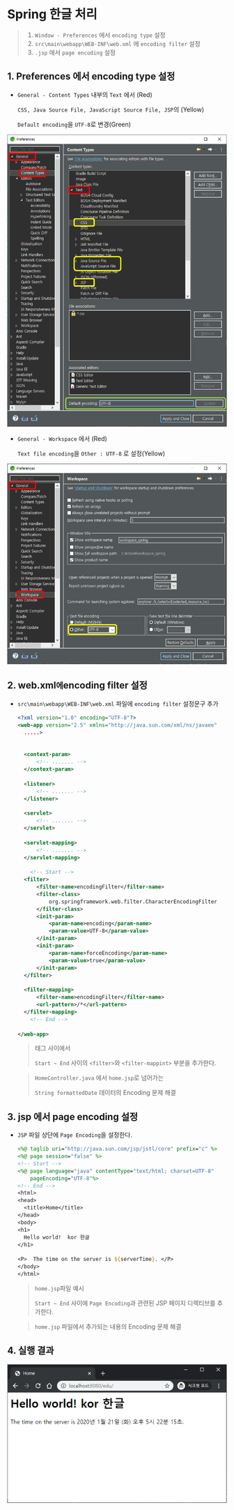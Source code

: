 # Spring 한글 처리

> 1. `Window - Preferences` 에서 `encoding type` 설정
> 2. `src\main\webapp\WEB-INF\web.xml` 에 `encoding filter` 설정
> 3. `.jsp` 에서 `page encoding` 설정



## 1. Preferences 에서 encoding type 설정

- `General - Content Types` 내부의 `Text` 에서 (Red)

  `CSS, Java Source File, JavaScript Source File, JSP`의 (Yellow)

  `Default encoding`을 `UTF-8`로 변경(Green)

![image-20200121170615541](Image/image-20200121170615541.png)



- `General - Workspace` 에서 (Red)

  `Text file encoding`을 `Other : UTF-8` 로 설정(Yellow)

![image-20200121170751199](Image/image-20200121170751199.png)





## 2. web.xml` 에 `encoding filter 설정

- `src\main\webapp\WEB-INF\web.xml` 파일에 `encoding filter` 설정문구 추가

  ```xml
  <?xml version="1.0" encoding="UTF-8"?>
  <web-app version="2.5" xmlns="http://java.sun.com/xml/ns/javaee"
  	.....>
  
  
  	<context-param>
  		<!-- ....... -->
  	</context-param>
  
  	<listener>
  		<!-- ....... -->
  	</listener>
  
  	<servlet>
  		<!-- ....... -->
  	</servlet>
  		
  	<servlet-mapping>
  		<!-- ....... -->
  	</servlet-mapping>
  	
      <!-- Start -->
  	<filter>
  		<filter-name>encodingFilter</filter-name>
  		<filter-class>
  			org.springframework.web.filter.CharacterEncodingFilter
  		</filter-class>
  		<init-param>
  			<param-name>encoding</param-name>
  			<param-value>UTF-8</param-value>
  		</init-param>
  		<init-param>
  			<param-name>forceEncoding</param-name>
  			<param-value>true</param-value>
  		</init-param>
  	</filter>
  
  	<filter-mapping>
  		<filter-name>encodingFilter</filter-name>
  		<url-pattern>/*</url-pattern>
  	</filter-mapping>
      <!-- End -->
  
  </web-app>
  
  ```

  > <web-app> </web-app> 태그 사이에서
  >
  > `Start ~ End` 사이의 `<filter>`와 `<filter-mappint>` 부분을 추가한다.
  
  > `HomeController.java` 에서 `home.jsp`로 넘어가는 
  >
  > `String formattedDate` 데이터의 Encoding 문제 해결



## 3. jsp 에서 page encoding 설정

- `JSP` 파일 상단에 `Page Encoding`을 설정한다.

  ```jsp
  <%@ taglib uri="http://java.sun.com/jsp/jstl/core" prefix="c" %>
  <%@ page session="false" %>
  <!-- Start -->
  <%@ page language="java" contentType="text/html; charset=UTF-8"
      pageEncoding="UTF-8"%>
  <!-- End -->
  <html>
  <head>
  	<title>Home</title>
  </head>
  <body>
  <h1>
  	Hello world!  kor 한글 
  </h1>
  
  <P>  The time on the server is ${serverTime}. </P>
  </body>
  </html>
  
  ```

  > `home.jsp`파일 예시
  >
  > `Start ~ End` 사이에 `Page Encoding`과 관련된 JSP 페이지 디렉티브를 추가한다.
  
  > `home.jsp` 파일에서 추가되는 내용의 Encoding 문제 해결



## 4. 실행 결과

![image-20200121172222960](Image/image-20200121172222960.png)

